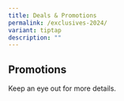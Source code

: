 ```yaml
---
title: Deals & Promotions
permalink: /exclusives-2024/
variant: tiptap
description: ""
---
```

<h2><strong>Promotions</strong></h2>
<p>Keep an eye out for more details.</p>
<p></p>
<p></p>